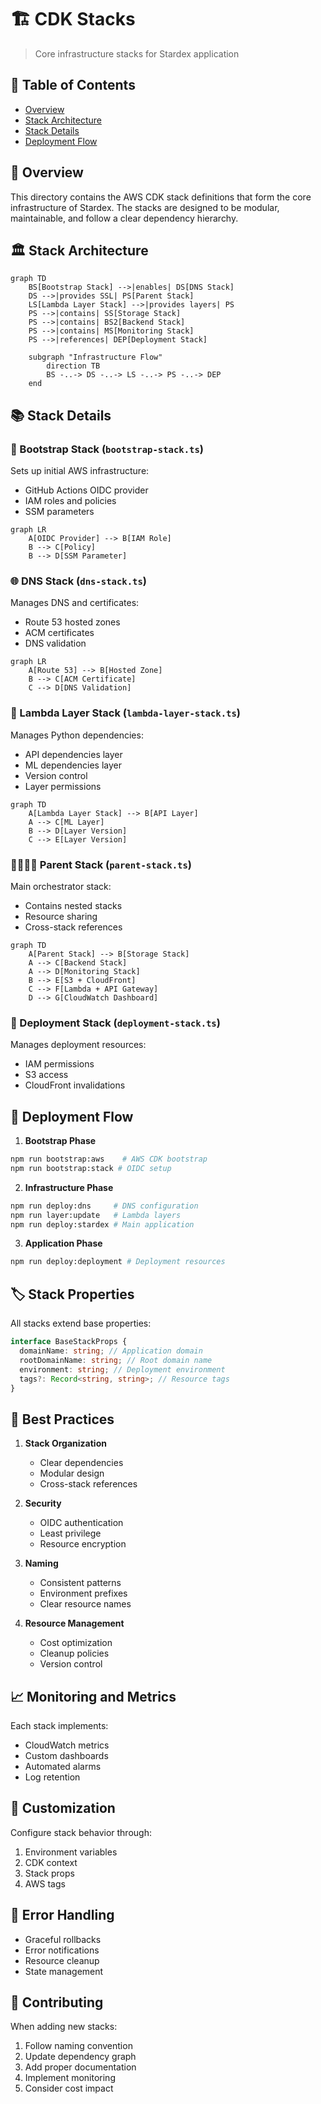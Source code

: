 # 🏗️ CDK Stacks

> Core infrastructure stacks for Stardex application

## 📑 Table of Contents

- [Overview](#-overview)
- [Stack Architecture](#-stack-architecture)
- [Stack Details](#-stack-details)
- [Deployment Flow](#-deployment-flow)

## 🎯 Overview

This directory contains the AWS CDK stack definitions that form the core infrastructure of Stardex. The stacks are designed to be modular, maintainable, and follow a clear dependency hierarchy.

## 🏛️ Stack Architecture

```mermaid
graph TD
    BS[Bootstrap Stack] -->|enables| DS[DNS Stack]
    DS -->|provides SSL| PS[Parent Stack]
    LS[Lambda Layer Stack] -->|provides layers| PS
    PS -->|contains| SS[Storage Stack]
    PS -->|contains| BS2[Backend Stack]
    PS -->|contains| MS[Monitoring Stack]
    PS -->|references| DEP[Deployment Stack]

    subgraph "Infrastructure Flow"
        direction TB
        BS -..-> DS -..-> LS -..-> PS -..-> DEP
    end
```

## 📚 Stack Details

### 🔐 Bootstrap Stack (`bootstrap-stack.ts`)

Sets up initial AWS infrastructure:

- GitHub Actions OIDC provider
- IAM roles and policies
- SSM parameters

```mermaid
graph LR
    A[OIDC Provider] --> B[IAM Role]
    B --> C[Policy]
    B --> D[SSM Parameter]
```

### 🌐 DNS Stack (`dns-stack.ts`)

Manages DNS and certificates:

- Route 53 hosted zones
- ACM certificates
- DNS validation

```mermaid
graph LR
    A[Route 53] --> B[Hosted Zone]
    B --> C[ACM Certificate]
    C --> D[DNS Validation]
```

### 🎯 Lambda Layer Stack (`lambda-layer-stack.ts`)

Manages Python dependencies:

- API dependencies layer
- ML dependencies layer
- Version control
- Layer permissions

```mermaid
graph TD
    A[Lambda Layer Stack] --> B[API Layer]
    A --> C[ML Layer]
    B --> D[Layer Version]
    C --> E[Layer Version]
```

### 👨‍👩‍👧‍👦 Parent Stack (`parent-stack.ts`)

Main orchestrator stack:

- Contains nested stacks
- Resource sharing
- Cross-stack references

```mermaid
graph TD
    A[Parent Stack] --> B[Storage Stack]
    A --> C[Backend Stack]
    A --> D[Monitoring Stack]
    B --> E[S3 + CloudFront]
    C --> F[Lambda + API Gateway]
    D --> G[CloudWatch Dashboard]
```

### 🚀 Deployment Stack (`deployment-stack.ts`)

Manages deployment resources:

- IAM permissions
- S3 access
- CloudFront invalidations

## 🔄 Deployment Flow

1. **Bootstrap Phase**

```bash
npm run bootstrap:aws    # AWS CDK bootstrap
npm run bootstrap:stack # OIDC setup
```

2. **Infrastructure Phase**

```bash
npm run deploy:dns     # DNS configuration
npm run layer:update   # Lambda layers
npm run deploy:stardex # Main application
```

3. **Application Phase**

```bash
npm run deploy:deployment # Deployment resources
```

## 🏷️ Stack Properties

All stacks extend base properties:

```typescript
interface BaseStackProps {
  domainName: string; // Application domain
  rootDomainName: string; // Root domain name
  environment: string; // Deployment environment
  tags?: Record<string, string>; // Resource tags
}
```

## 🔑 Best Practices

1. **Stack Organization**

   - Clear dependencies
   - Modular design
   - Cross-stack references

2. **Security**

   - OIDC authentication
   - Least privilege
   - Resource encryption

3. **Naming**

   - Consistent patterns
   - Environment prefixes
   - Clear resource names

4. **Resource Management**
   - Cost optimization
   - Cleanup policies
   - Version control

## 📈 Monitoring and Metrics

Each stack implements:

- CloudWatch metrics
- Custom dashboards
- Automated alarms
- Log retention

## 🔧 Customization

Configure stack behavior through:

1. Environment variables
2. CDK context
3. Stack props
4. AWS tags

## 🚨 Error Handling

- Graceful rollbacks
- Error notifications
- Resource cleanup
- State management

## 📝 Contributing

When adding new stacks:

1. Follow naming convention
2. Update dependency graph
3. Add proper documentation
4. Implement monitoring
5. Consider cost impact
